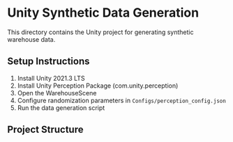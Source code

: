 # Unity Synthetic Data Generation

This directory contains the Unity project for generating synthetic warehouse data.

## Setup Instructions

1. Install Unity 2021.3 LTS
2. Install Unity Perception Package (com.unity.perception)
3. Open the WarehouseScene
4. Configure randomization parameters in `Configs/perception_config.json`
5. Run the data generation script

## Project Structure